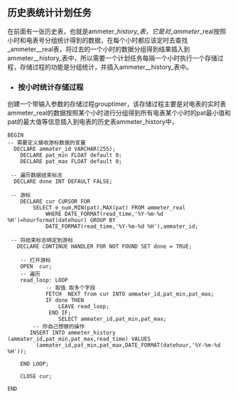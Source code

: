 ## 历史表统计计划任务

在前面有一张历史表，也就是ammeter\__history_表_，_它是对_ammeter_\_real按照小时和电表号分组统计得到的数据，在每个小时都应该定时去查找_ammeter_\_real表，将过去的一个小时的数据分组得到结果插入到ammeter\__history_表中，所以需要一个计划任务每隔一个小时执行一个存储过程，存储过程的功能是分组统计，并插入ammeter\__history_表中。

* ### 按小时统计存储过程

创建一个带输入参数的存储过程grouptimer，该存储过程主要是对电表的实时表ammeter\_real的数据按照某个小时进行分组得到所有电表某个小时的pat最小值和pat的最大值等信息插入到电表的历史表ammeter\_history中，

```
BEGIN
-- 需要定义接收游标数据的变量 
  DECLARE ammater_id VARCHAR(255);
    DECLARE pat_min FLOAT default 0;
    DECLARE pat_max FLOAT default 0;

 -- 遍历数据结束标志
  DECLARE done INT DEFAULT FALSE;

 -- 游标
    DECLARE cur CURSOR FOR 
        SELECT e_num,MIN(pat),MAX(pat) FROM ammeter_real 
            WHERE DATE_FORMAT(read_time,'%Y-%m-%d %H')=hourformat(datehour) GROUP BY 
            DATE_FORMAT(read_time,'%Y-%m-%d %H'),ammater_id;

 -- 将结束标志绑定到游标
   DECLARE CONTINUE HANDLER FOR NOT FOUND SET done = TRUE;

    -- 打开游标
    OPEN  cur;     
    -- 遍历
    read_loop: LOOP
            -- 取值 取多个字段
            FETCH  NEXT from cur INTO ammater_id,pat_min,pat_max;
            IF done THEN
                LEAVE read_loop;
             END IF;
                SELECT ammater_id,pat_min,pat_max;
        -- 你自己想做的操作
       INSERT INTO ammeter_history (ammater_id,pat_min,pat_max,read_time) VALUES 
         (ammater_id,pat_min,pat_max,DATE_FORMAT(datehour,'%Y-%m-%d %H'));

    END LOOP;

    CLOSE cur;

END
```



